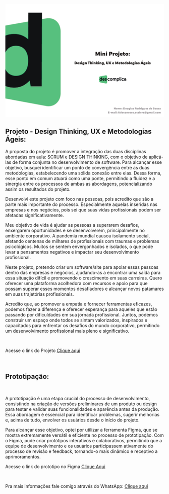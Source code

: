 <img src="./Design-Thinking.jpg"/>

## Projeto - Design Thinking, UX e Metodologias Ágeis:

A proposta do projeto é promover a integração das duas disciplinas abordadas em aula: SCRUM e DESIGN THINKING, 
com o objetivo de aplicá-las de forma conjunta no desenvolvimento de software. Para alcançar esse objetivo, busquei identificar 
um ponto de convergência entre as duas metodologias, estabelecendo uma sólida conexão entre elas. Dessa forma, esse ponto 
em comum atuará como uma ponte, permitindo a fluidez e a sinergia entre os processos de ambas as abordagens, 
potencializando assim os resultados do projeto.

Desenvolvi este projeto com foco nas pessoas, pois acredito que são a parte mais importante do processo. Especialmente aquelas 
inseridas nas empresas e nos negócios, pois sei que suas vidas profissionais podem ser afetadas significativamente.

Meu objetivo de vida é ajudar as pessoas a superarem desafios, enxergarem oportunidades e se desenvolverem, principalmente 
no ambiente corporativo. A pandemia mundial causou isolamento social, afetando centenas de milhares de profissionais com traumas 
e problemas psicológicos. Muitos se sentem envergonhados e isolados, o que pode levar a pensamentos negativos e impactar seu 
desenvolvimento profissional.

Neste projeto, pretendo criar um software/site para apoiar essas pessoas dentro das empresas e negócios, ajudando-as a encontrar 
uma saída para essa situação difícil e promovendo o crescimento em suas carreiras. Quero oferecer uma plataforma acolhedora com 
recursos e apoio para que possam superar esses momentos desafiadores e alcançar novos patamares em suas trajetórias profissionais.

Acredito que, ao promover a empatia e fornecer ferramentas eficazes, podemos fazer a diferença e oferecer esperança para 
aqueles que estão passando por dificuldades em sua jornada profissional. Juntos, podemos construir um espaço onde todos se
sintam valorizados, inspirados e capacitados para enfrentar os desafios do mundo corporativo, permitindo um desenvolvimento 
profissional mais pleno e significativo.

<br>

Acesse o link do Projeto <a href="./Design-Thinking.pdf"> Clique aqui </a>

<br>

## Prototipação:

<br>

A prototipação é uma etapa crucial do processo de desenvolvimento, consistindo na criação de versões preliminares de um produto ou 
design para testar e validar suas funcionalidades e aparência antes da produção. Essa abordagem é essencial para identificar problemas, 
sugerir melhorias e, acima de tudo, envolver os usuários desde o início do projeto.

Para alcançar esse objetivo, optei por utilizar a ferramenta Figma, que se mostra extremamente versátil e eficiente no processo de 
prototipação. Com o Figma, pude criar protótipos interativos e colaborativos, permitindo que a equipe de desenvolvimento e os usuários 
participassem ativamente do processo de revisão e feedback, tornando-o mais dinâmico e receptivo a aprimoramentos.

Acesse o link do prototipo no Figma <a href="https://www.figma.com/file/qlXe1EwEA7hYc5IHNyDi8y/Prototipo----Descomplica?type=design&node-id=0-1&mode=design&t=rS9dOfGvf25SpMnx-0">Clique Aqui</a>

<br>

Pra mais informações fale comigo através do WhatsApp: <a href="https://api.whatsapp.com/send/?phone=5581984548244&text&type=phone_number&app_absent=0"> Clique aqui </a>
